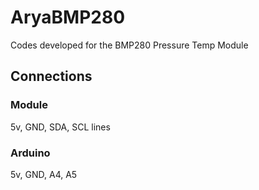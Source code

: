 # AryaBMP280
Codes developed for the BMP280 Pressure Temp Module
## Connections 
### Module
5v, GND, SDA, SCL lines 
### Arduino              
5v, GND, A4, A5 
